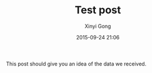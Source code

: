 ﻿---
layout:     	post
title:      	Test post 
date:       	2015-09-24 21:06
author:     	Xinyi Gong
tags:         Data Description
---
This post should give you an idea of the data we received.